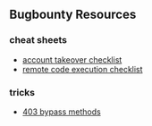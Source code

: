 ## Bugbounty Resources


### cheat sheets
- [account takeover checklist](https://github.com/aufzayed/bugbounty/blob/main/account_takeover_checklist.md)
- [remote code execution checklist](https://github.com/aufzayed/bugbounty/blob/main/remote_code_execution_checklist.md)


### tricks
- [403 bypass methods](https://github.com/aufzayed/bugbounty/blob/main/403-bypass/README.md)
